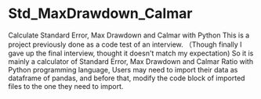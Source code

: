# Std_MaxDrawdown_Calmar
Calculate Standard Error, Max Drawdown and Calmar with Python
This is a project previously done as a code test of an interview. （Though finally I gave up the final interview, thought it doesn't match my expectation)
So it is mainly a calculator of Standard Error, Max Drawdown and Calmar Ratio with Python programming language, 
Users may need to import their data as dataframe of pandas, and before that, modify the code block of imported files to the one they need to import.
